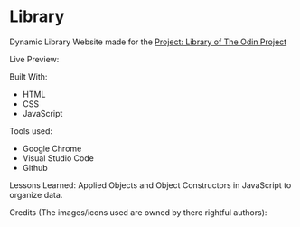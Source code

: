 # Library

Dynamic Library Website made for the [Project: Library of The Odin Project](https://www.theodinproject.com/lessons/node-path-javascript-library)

Live Preview:

Built With:

- HTML
- CSS
- JavaScript

Tools used:

- Google Chrome
- Visual Studio Code
- Github

Lessons Learned:
Applied Objects and Object Constructors in JavaScript to organize data.

Credits (The images/icons used are owned by there rightful authors):
